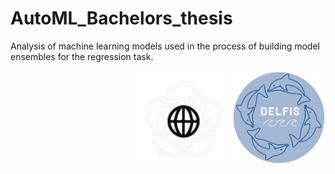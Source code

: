 # AutoML_Bachelors_thesis
Analysis of machine learning models used in the process of building model ensembles for the regression task.  

<p align = "right">
<img src="mini_mini_logo.png" align="middle" width="150"/> <img src="delfis_logo.png" align="middle" width="150"/>
</p>
